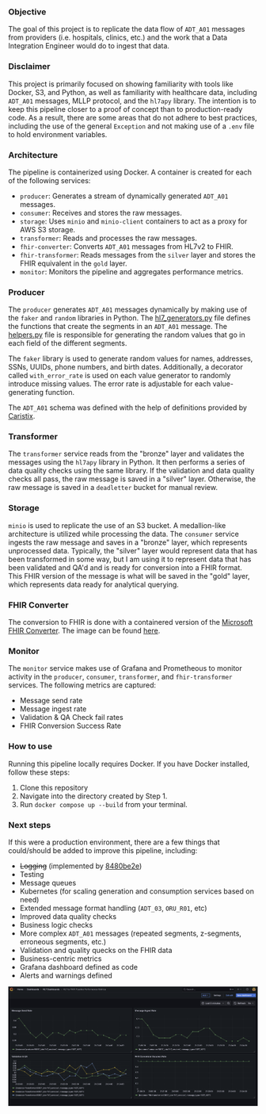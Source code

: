 ### Objective

The goal of this project is to replicate the data flow of `ADT_A01` messages from providers (i.e. hospitals, clinics, etc.) and the work that a Data Integration Engineer would do to ingest that data.

### Disclaimer

This project is primarily focused on showing familiarity with tools like Docker, S3, and Python, as well as familiarity with healthcare data, including `ADT_A01` messages, MLLP protocol, and the `hl7apy` library. The intention is to keep this pipeline closer to a proof of concept than to production-ready code. As a result, there are some areas that do not adhere to best practices, including the use of the general `Exception` and not making use of a `.env` file to hold environment variables. 

### Architecture

The pipeline is containerized using Docker. A container is created for each of the following services:
- `producer`: Generates a stream of dynamically generated `ADT_A01` messages.  
- `consumer`: Receives and stores the raw messages.
- `storage`: Uses `minio` and `minio-client` containers to act as a proxy for AWS S3 storage.
- `transformer`: Reads and processes the raw messages.  
- `fhir-converter`: Converts `ADT_A01` messages from HL7v2 to FHIR.  
- `fhir-transformer`: Reads messages from the `silver` layer and stores the FHIR equivalent in the `gold` layer.  
- `monitor`: Monitors the pipeline and aggregates performance metrics.

### Producer

The `producer` generates `ADT_A01` messages dynamically by making use of the `faker` and `random` libraries in Python. The [hl7_generators.py](https://github.com/bryanbritten/hl7-integration/blob/main/docker/producer/hl7_generators.py) file defines the functions that create the segments in an `ADT_A01` message. The [helpers.py](https://github.com/bryanbritten/hl7-integration/blob/main/docker/producer/helpers.py) file is responsible for generating the random values that go in each field of the different segments. 

The `faker` library is used to generate random values for names, addresses, SSNs, UUIDs, phone numbers, and birth dates. Additionally, a decorator called `with_error_rate` is used on each value generator to randomly introduce missing values. The error rate is adjustable for each value-generating function.

The `ADT_A01` schema was defined with the help of definitions provided by [Caristix](https://hl7-definition.caristix.com/v2/HL7v2.5/Segments). 

### Transformer

The `transformer` service reads from the "bronze" layer and validates the messages using the `hl7apy` library in Python. It then performs a series of data quality checks using the same library. If the validation and data quality checks all pass, the raw message is saved in a "silver" layer. Otherwise, the raw message is saved in a `deadletter` bucket for manual review. 

### Storage

`minio` is used to replicate the use of an S3 bucket. A medallion-like architecture is utilized while processing the data. The `consumer` service ingests the raw message and saves in a "bronze" layer, which represents unprocessed data. Typically, the "silver" layer would represent data that has been transformed in some way, but I am using it to represent data that has been validated and QA'd and is ready for conversion into a FHIR format. This FHIR version of the message is what will be saved in the "gold" layer, which represents data ready for analytical querying.

### FHIR Converter

The conversion to FHIR is done with a containered version of the [Microsoft FHIR Converter](https://github.com/microsoft/FHIR-Converter). The image can be found [here](https://hub.docker.com/r/microsoft/healthcareapis-fhir-converter).

### Monitor

The `monitor` service makes use of Grafana and Prometheous to monitor activity in the `producer`, `consumer`, `transformer`, and `fhir-transformer` services. The following metrics are captured:
- Message send rate  
- Message ingest rate  
- Validation & QA Check fail rates  
- FHIR Conversion Success Rate

### How to use

Running this pipeline locally requires Docker. If you have Docker installed, follow these steps:
1. Clone this repository  
2. Navigate into the directory created by Step 1.  
3. Run `docker compose up --build` from your terminal.  

### Next steps

If this were a production environment, there are a few things that could/should be added to improve this pipeline, including:

- ~~Logging~~ (implemented by [8480be2e](https://github.com/bryanbritten/hl7-integration/commit/8480be2e0b959be5378f9510b2da116ef040fd96))
- Testing
- Message queues
- Kubernetes (for scaling generation and consumption services based on need)
- Extended message format handling (`ADT_03`, `ORU_R01`, etc)
- Improved data quality checks
- Business logic checks
- More complex `ADT_A01` messages (repeated segments, z-segments, erroneous segments, etc.)
- Validation and quality quecks on the FHIR data
- Business-centric metrics
- Grafana dashboard defined as code
- Alerts and warnings defined


![image of a Grafana dashboard with the four metrics defined above](common/img/grafana_dashboard.png)
